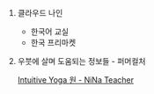 

1. 클라우드 나인

   - 한국어 교실
   - 한국 프리마켓

1. 우붓에 살며 도움되는 정보들 - 퍼머컬처 

   [Intuitive Yoga 원 - NiNa Teacher](https://www.intuitiveflow.com/studio/teachers/)

